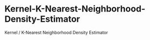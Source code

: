 # Kernel-K-Nearest-Neighborhood-Density-Estimator
Kernel / K-Nearest Neighborhood Density Estimator

